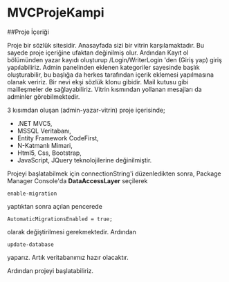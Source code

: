# MVCProjeKampi

##Proje İçeriği

Proje bir sözlük sitesidir. Anasayfada sizi bir vitrin karşılamaktadır. Bu sayede proje içeriğine ufaktan değinilmiş olur. Ardından Kayıt ol bölümünden yazar kayıdı oluşturup /Login/WriterLogin 'den (Giriş yap) giriş yapılabiliriz. 
Admin panelinden eklenen kategoriler sayesinde başlık oluşturabilir, bu başlığa da herkes tarafından içerik eklemesi yapılmasına olanak veririz. Bir nevi ekşi sözlük klonu gibidir.
Mail kutusu gibi mailleşmeler de sağlayabiliriz. Vitrin kısmından yollanan mesajları da adminler görebilmektedir.

3 kısımdan oluşan (admin-yazar-vitrin) proje içerisinde;
- .NET MVC5,
- MSSQL Veritabanı,
- Entity Framework CodeFirst,
- N-Katmanlı Mimari,
- Html5, Css, Bootstrap,
- JavaScript, JQuery 
teknolojilerine değinilmiştir.

Projeyi başlatabilmek için connectionString'i düzenledikten sonra, Package Manager Console'da **DataAccessLayer** seçilerek
```
enable-migration
```
yaptıktan sonra açılan pencerede
```
AutomaticMigrationsEnabled = true;
```
olarak değiştirilmesi gerekmektedir. Ardından 
```
update-database
```
yaparız. Artık veritabanımız hazır olacaktır.

Ardından projeyi başlatabiliriz.
